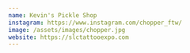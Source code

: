 ```yaml
---
name: Kevin's Pickle Shop
instagram: https://www.instagram.com/chopper_ftw/
image: /assets/images/chopper.jpg
website: https://slctattooexpo.com
---
```

